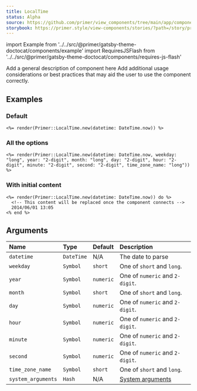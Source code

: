 ```yaml
---
title: LocalTime
status: Alpha
source: https://github.com/primer/view_components/tree/main/app/components/primer/local_time.rb
storybook: https://primer.style/view-components/stories/?path=/story/primer-local-time-component
---
```


import Example from '../../src/@primer/gatsby-theme-doctocat/components/example'
import RequiresJSFlash from '../../src/@primer/gatsby-theme-doctocat/components/requires-js-flash'

<RequiresJSFlash />

<!-- Warning: AUTO-GENERATED file, do not edit. Add code comments to your Ruby instead <3 -->

Add a general description of component here
Add additional usage considerations or best practices that may aid the user to use the component correctly.

## Examples

### Default

<Example src="<local-time datetime='2021-05-05T12:33:54+00:00' weekday='short' year='numeric' month='short' day='numeric' hour='numeric' minute='numeric' second='numeric' time-zone-name='short'>    May 5, 2021 12:33 +00:00</local-time>" />

```erb
<%= render(Primer::LocalTime.new(datetime: DateTime.now)) %>
```

### All the options

<Example src="<local-time datetime='2021-05-05T12:33:54+00:00' weekday='long' year='2-digit' month='long' day='2-digit' hour='2-digit' minute='2-digit' second='2-digit' time-zone-name='long'>    May 5, 2021 12:33 +00:00</local-time>" />

```erb
<%= render(Primer::LocalTime.new(datetime: DateTime.now, weekday: "long", year: "2-digit", month: "long", day: "2-digit", hour: "2-digit", minute: "2-digit", second: "2-digit", time_zone_name: "long")) %>
```

### With initial content

<Example src="<local-time datetime='2021-05-05T12:33:54+00:00' weekday='short' year='numeric' month='short' day='numeric' hour='numeric' minute='numeric' second='numeric' time-zone-name='short'>      <!-- This content will be replaced once the component connects -->  2014/06/01 13:05</local-time>" />

```erb
<%= render(Primer::LocalTime.new(datetime: DateTime.now)) do %>
  <!-- This content will be replaced once the component connects -->
  2014/06/01 13:05
<% end %>
```

## Arguments

| Name | Type | Default | Description |
| :- | :- | :- | :- |
| `datetime` | `DateTime` | N/A | The date to parse |
| `weekday` | `Symbol` | `short` | One of `short` and `long`. |
| `year` | `Symbol` | `numeric` | One of `numeric` and `2-digit`. |
| `month` | `Symbol` | `short` | One of `short` and `long`. |
| `day` | `Symbol` | `numeric` | One of `numeric` and `2-digit`. |
| `hour` | `Symbol` | `numeric` | One of `numeric` and `2-digit`. |
| `minute` | `Symbol` | `numeric` | One of `numeric` and `2-digit`. |
| `second` | `Symbol` | `numeric` | One of `numeric` and `2-digit`. |
| `time_zone_name` | `Symbol` | `short` | One of `short` and `long`. |
| `system_arguments` | `Hash` | N/A | [System arguments](/system-arguments) |
